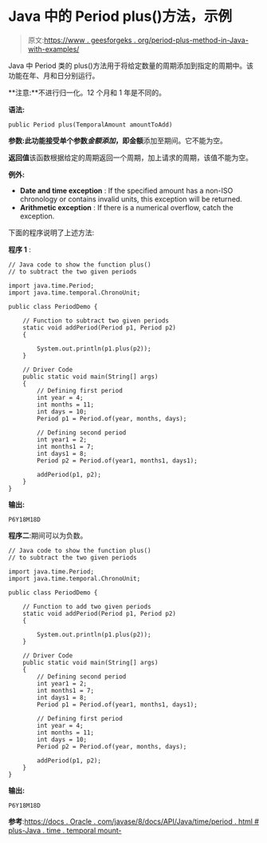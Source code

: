 # Java 中的 Period plus()方法，示例

> 原文:[https://www . geesforgeks . org/period-plus-method-in-Java-with-examples/](https://www.geeksforgeeks.org/period-plus-method-in-java-with-examples/)

Java 中 Period 类的 plus()方法用于将给定数量的周期添加到指定的周期中。该功能在年、月和日分别运行。

**注意:**不进行归一化。12 个月和 1 年是不同的。

**语法:**

```
public Period plus(TemporalAmount amountToAdd)
```

**参数:**此功能接受单个参数*金额添加*，即**金额**添加至期间。它不能为空。

**返回值**该函数根据给定的周期返回一个周期，加上请求的周期，该值不能为空。

**例外:**

*   **Date and time exception** : If the specified amount has a non-ISO chronology or contains invalid units, this exception will be returned.
*   **Arithmetic exception** : If there is a numerical overflow, catch the exception.

下面的程序说明了上述方法:

**程序 1** :

```
// Java code to show the function plus()
// to subtract the two given periods

import java.time.Period;
import java.time.temporal.ChronoUnit;

public class PeriodDemo {

    // Function to subtract two given periods
    static void addPeriod(Period p1, Period p2)
    {

        System.out.println(p1.plus(p2));
    }

    // Driver Code
    public static void main(String[] args)
    {
        // Defining first period
        int year = 4;
        int months = 11;
        int days = 10;
        Period p1 = Period.of(year, months, days);

        // Defining second period
        int year1 = 2;
        int months1 = 7;
        int days1 = 8;
        Period p2 = Period.of(year1, months1, days1);

        addPeriod(p1, p2);
    }
}
```

**输出:**

```
P6Y18M18D

```

**程序二**:期间可以为负数。

```
// Java code to show the function plus()
// to subtract the two given periods

import java.time.Period;
import java.time.temporal.ChronoUnit;

public class PeriodDemo {

    // Function to add two given periods
    static void addPeriod(Period p1, Period p2)
    {

        System.out.println(p1.plus(p2));
    }

    // Driver Code
    public static void main(String[] args)
    {
        // Defining second period
        int year1 = 2;
        int months1 = 7;
        int days1 = 8;
        Period p1 = Period.of(year1, months1, days1);

        // Defining first period
        int year = 4;
        int months = 11;
        int days = 10;
        Period p2 = Period.of(year, months, days);

        addPeriod(p1, p2);
    }
}
```

**输出:**

```
P6Y18M18D

```

**参考**:[https://docs . Oracle . com/javase/8/docs/API/Java/time/period . html # plus-Java . time . temporal mount-](https://docs.oracle.com/javase/8/docs/api/java/time/Period.html#plus-java.time.temporal.TemporalAmount-)